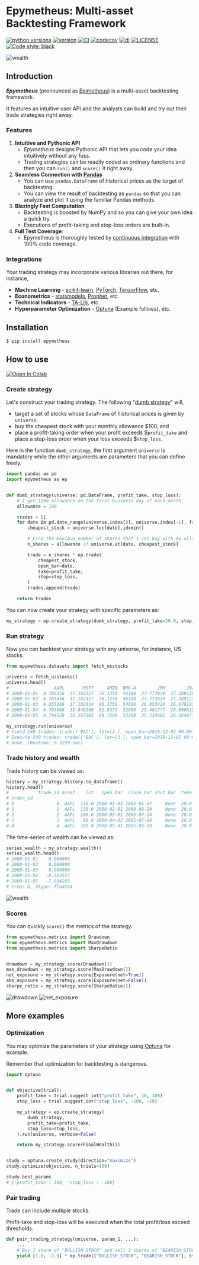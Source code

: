 # Epymetheus: Multi-asset Backtesting Framework

[![python versions](https://img.shields.io/pypi/pyversions/epymetheus.svg)](https://pypi.org/project/epymetheus/)
[![version](https://img.shields.io/pypi/v/epymetheus.svg)](https://pypi.org/project/epymetheus/)
[![CI](https://github.com/simaki/epymetheus/workflows/CI/badge.svg)](https://github.com/simaki/epymetheus/actions?query=workflow%3ACI)
[![codecov](https://codecov.io/gh/simaki/epymetheus/branch/master/graph/badge.svg)](https://codecov.io/gh/simaki/epymetheus)
[![dl](https://img.shields.io/pypi/dm/epymetheus)](https://pypi.org/project/epymetheus/)
[![LICENSE](https://img.shields.io/github/license/simaki/epymetheus)](LICENSE)
[![Code style: black](https://img.shields.io/badge/code%20style-black-000000.svg)](https://github.com/psf/black)

![wealth](examples/readme/wealth.png)

## Introduction

***Epymetheus*** (pronounced as [Epimetheus](https://en.wikipedia.org/wiki/Epimetheus)) is a multi-asset backtesting framework.

It features an intuitive user API and the analysts can build and try out their trade strategies right away.

### Features

1. **Intuitive and Pythonic API**
    - *Epymetheus* designs Pythonic API that lets you code your idea intuitively without any fuss.
    - Trading strategies can be readily coded as ordinary functions and then you can `run()` and `score()` it right away.
2. **Seamless Connection with [Pandas](https://github.com/pandas-dev/pandas)**
    - You can use `pandas.DataFrame` of historical prices as the target of backtesting.
    - You can view the result of backtesting as `pandas` so that you can analyze and plot it using the familiar Pandas methods.
3. **Blazingly Fast Computation**
    - Backtesting is boosted by NumPy and so you can give your own idea a quick try.
    - Executions of profit-taking and stop-loss orders are built-in.
4. **Full Test Coverage**:
    - Epymetheus is thoroughly tested by [continuous integration](https://github.com/simaki/epymetheus/actions?query=workflow%3ACI) with 100% code coverage.

### Integrations

Your trading strategy may incorporate various libraries out there, for instance,

* **Machine Learning** - [scikit-learn](https://github.com/scikit-learn/scikit-learn), [PyTorch](https://github.com/pytorch/pytorch), [TensorFlow](https://github.com/tensorflow/tensorflow), etc.
* **Econometrics** - [statsmodels](https://github.com/statsmodels/statsmodels), [Prophet](https://github.com/facebook/prophet), etc.
* **Technical Indicators** - [TA-Lib](https://github.com/mrjbq7/ta-lib), etc.
* **Hyperparameter Optimization** - [Optuna](https://github.com/optuna/optuna) (Example follows), etc.

## Installation

```sh
$ pip install epymetheus
```

## How to use

[![Open In Colab](https://colab.research.google.com/assets/colab-badge.svg)](https://colab.research.google.com/github/simaki/epymetheus/blob/master/examples/readme/readme.ipynb)

### Create strategy

Let's construct your trading strategy.
The following "[dumb strategy](https://www.ted.com/talks/ray_dalio_how_to_build_a_company_where_the_best_ideas_win?language=en)" will,

* target a set of stocks whose `DataFrame` of historical prices is given by `universe`.
* buy the cheapest stock with your monthly allowance $100, and
* place a profit-taking order when your profit exceeds $`profit_take` and place a stop-loss order when your loss exceeds $`stop_loss`.

Here in the function `dumb_strategy`, the first argument `universe` is mandatory while the other arguments are parameters that you can define freely.

```python
import pandas as pd
import epymetheus as ep


def dumb_strategy(universe: pd.DataFrame, profit_take, stop_loss):
    # I get $100 allowance on the first business day of each month
    allowance = 100

    trades = []
    for date in pd.date_range(universe.index[0], universe.index[-1], freq="BMS"):
        cheapest_stock = universe.loc[date].idxmin()

        # Find the maximum number of shares that I can buy with my allowance
        n_shares = allowance // universe.at[date, cheapest_stock]

        trade = n_shares * ep.trade(
            cheapest_stock,
            open_bar=date,
            take=profit_take,
            stop=stop_loss,
        )
        trades.append(trade)

    return trades
```

You can now create your strategy with specific parameters as:

```python
my_strategy = ep.create_strategy(dumb_strategy, profit_take=20.0, stop_loss=-10.0)
```

### Run strategy

Now you can backtest your strategy with any universe, for instance, US stocks.

```python
from epymetheus.datasets import fetch_usstocks

universe = fetch_usstocks()
universe.head()
#                 AAPL       MSFT     AMZN  BRK-A        JPM        JNJ        WMT        BAC         PG        XOM
# 2000-01-01  0.785456  37.162327  76.1250  56100  27.773939  27.289129  46.962898  14.527933  31.304089  21.492596
# 2000-01-02  0.785456  37.162327  76.1250  56100  27.773939  27.289129  46.962898  14.527933  31.304089  21.492596
# 2000-01-03  0.855168  37.102634  89.3750  54800  26.053429  26.978193  45.391777  14.021359  30.625511  20.892334
# 2000-01-04  0.783068  35.849308  81.9375  52000  25.481777  25.990519  43.693306  13.189125  30.036228  20.492161
# 2000-01-05  0.794528  36.227283  69.7500  53200  25.324482  26.264877  42.801613  13.333860  29.464787  21.609318
```

```python
my_strategy.run(universe)
# Yield 240 trades: trade(['BAC'], lot=[3.], open_bar=2019-12-02 00:00:00, take=20.0, stop=-10.0) ... Done. (Runtume: 0.1022 sec)
# Execute 240 trades: trade(['BAC'], lot=[3.], open_bar=2019-12-02 00:00:00, take=20.0, stop=-10.0) ... Done. (Runtime: 0.2276 sec)
# Done. (Runtime: 0.3299 sec)
```

### Trade history and wealth

Trade history can be viewed as:

```python
history = my_strategy.history.to_dataframe()
history.head()
#           trade_id asset    lot   open_bar  close_bar shut_bar  take  stop        pnl
# order_id
# 0                0  AAPL  116.0 2000-01-03 2005-01-07     None  20.0 -10.0  23.539759
# 1                1  AAPL  130.0 2000-02-01 2000-09-29     None  20.0 -10.0 -48.416516
# 2                2  AAPL  100.0 2000-03-01 2005-07-14     None  20.0 -10.0  24.972236
# 3                3  AAPL   98.0 2000-04-03 2005-07-14     None  20.0 -10.0  22.226735
# 4                4  AAPL  105.0 2000-05-01 2005-05-19     None  20.0 -10.0  20.766138
```

The time-series of wealth can be viewed as:

```python
series_wealth = my_strategy.wealth()
series_wealth.head()
# 2000-01-01    0.000000
# 2000-01-02    0.000000
# 2000-01-03    0.000000
# 2000-01-04   -8.363557
# 2000-01-05   -7.034265
# Freq: D, dtype: float64
```

![wealth](examples/readme/wealth.png)

### Scores

You can quickly `score()` the metrics of the strategy.

```python
from epymetheus.metrics import Drawdown
from epymetheus.metrics import MaxDrawdown
from epymetheus.metrics import SharpeRatio


drawdown = my_strategy.score(Drawdown())
max_drawdown = my_strategy.score(MaxDrawdown())
net_exposure = my_strategy.score(Exposure(net=True))
abs_exposure = my_strategy.score(Exposure(net=False))
sharpe_ratio = my_strategy.score(SharpeRatio())
```

![drawdown](examples/readme/drawdown.png)
![net_exposure](examples/readme/net_exposure.png)

## More examples

### Optimization

You may optimize the parameters of your strategy using [Optuna](https://github.com/optuna/optuna) for example.

Remember that optimization for backtesting is dangerous.

```python
import optuna


def objective(trial):
    profit_take = trial.suggest_int("profit_take", 10, 100)
    stop_loss = trial.suggest_int("stop_loss", -100, -10)

    my_strategy = ep.create_strategy(
        dumb_strategy,
        profit_take=profit_take,
        stop_loss=stop_loss,
    ).run(universe, verbose=False)

    return my_strategy.score(FinalWealth())


study = optuna.create_study(direction="maximize")
study.optimize(objective, n_trials=100)

study.best_params
# {'profit_take': 100, 'stop_loss': -100}
```

### Pair trading

Trade can include multiple stocks.

Profit-take and stop-loss will be executed when the total profit/loss exceed thresholds.

```python
def pair_trading_strategy(universe, param_1, ...):
    ...
    # Buy 1 share of "BULLISH_STOCK" and sell 2 shares of "BEARISH_STOCK"df_wealth.
    yield [1.0, -2.0] * ep.trade(["BULLISH_STOCK", "BEARISH_STOCK"], stop=-100.0)
```
